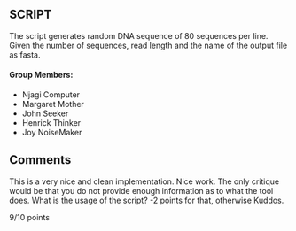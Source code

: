  ## SCRIPT
The script generates random DNA sequence of 80 sequences per line. 
Given the number of sequences, read length and the name of the output file as fasta.

#### Group Members:
 - Njagi Computer
 - Margaret Mother
 - John Seeker
 - Henrick Thinker
 - Joy NoiseMaker

 ## Comments
 This is a very nice and clean implementation. Nice work. The only critique would be that you do not provide enough information as to what the tool does. What is the usage of the script? -2 points for that, otherwise Kuddos. 

 9/10 points